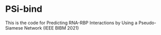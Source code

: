 # PSi-bind
This is the code for Predicting RNA-RBP Interactions by Using a Pseudo-Siamese Network (IEEE BIBM 2021)
